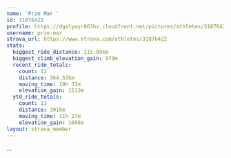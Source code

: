 ```yaml
---
name: 'Prze Mar '
id: 31876422
profile: https://dgalywyr863hv.cloudfront.net/pictures/athletes/31876422/22548952/3/large.jpg
username: prze-mar
strava_url: https://www.strava.com/athletes/31876422
stats:
  biggest_ride_distance: 115.89km
  biggest_climb_elevation_gain: 979m
  recent_ride_totals:
    count: 12
    distance: 364.53km
    moving_time: 10h 37m
    elevation_gain: 1513m
  ytd_ride_totals:
    count: 13
    distance: 391km
    moving_time: 11h 27m
    elevation_gain: 1608m
layout: strava_member
--- 
```

...
